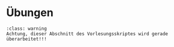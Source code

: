 # Übungen

```{admonition} Warnung
:class: warning
Achtung, dieser Abschnitt des Vorlesungsskriptes wird gerade überarbeitet!!!
```
